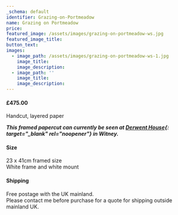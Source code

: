 ```yaml
---
_schema: default
identifier: Grazing-on-Portmeadow
name: Grazing on Portmeadow
price:
featured_image: /assets/images/grazing-on-portmeadow-ws.jpg
featured_image_title:
button_text:
images:
  - image_path: /assets/images/grazing-on-portmeadow-ws-1.jpg
    image_title:
    image_description:
  - image_path: ''
    image_title:
    image_description:
---
```

#### **£475.00**



Handcut, layered paper

***This framed papercut can currently be seen at [Derwent House](https://derwenthouseliving.co.uk/oxfordshire-artweeks/?wpv_view_count=3941&amp;wpv-brands%5B%5D=kate-hipkiss&amp;wpv_filter_submit=Submit){: target="_blank" rel="noopener"} in Witney.***

#### Size

23 x 41cm framed size<br>White frame and white mount

#### Shipping

Free postage with the UK mainland.<br>Please contact me before purchase for a quote for shipping outside mainland UK.